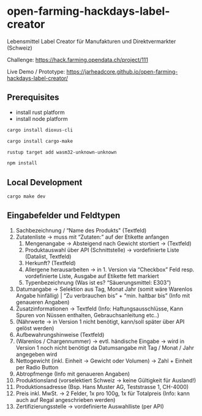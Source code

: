 # open-farming-hackdays-label-creator
Lebensmittel Label Creator für Manufakturen und Direktvermarkter (Schweiz)

Challenge: https://hack.farming.opendata.ch/project/111

Live Demo / Prototype: https://jarheadcore.github.io/open-farming-hackdays-label-creator/


## Prerequisites

* install rust platform
* install node platform

```bash
cargo install dioxus-cli
```

```bash
cargo install cargo-make
```

```bash
rustup target add wasm32-unknown-unknown
```

```bash
npm install
```

## Local Development

```bash
cargo make dev
```

## Eingabefelder und Feldtypen

1. Sachbezeichnung / “Name des Produkts" (Textfeld)
2. Zutatenliste → muss mit “Zutaten:” auf der Etikette anfangen
    1. Mengenangabe → Absteigend nach Gewicht stortiert → (Textfeld)
    2. Produktauswahl über API (Schnittstelle) → vordefinierte Liste (Datalist, Textfeld)
    3. Herkunft? (Textfeld)
    4. Allergene herausarbeiten → in 1. Version via “Checkbox” Feld resp. vordefinierte Liste, Ausgabe auf Etikette fett markiert
    5. Typenbezeichnung (Was ist es? “Säuerungsmittel: E303”)
3. Datumangabe → Selektion aus Tag, Monat Jahr (somit wäre Warenlos Angabe hinfällig) | “Zu verbrauchen bis” + “min. haltbar bis” (Info mit genaueren Angaben)
4. Zusatzinformationen → Textfeld (Info: Haftungsausschlüsse, Kann Spuren von Nüssen enthalten, Gebrauchsanleitung etc..)
5. (Nährwerte → in Version 1 nicht benötigt, kann/soll später über API gelöst werden)
6. Aufbewahrungshinweise (Textfeld)
7. (Warenlos / Chargennummer) → evtl. händische Eingabe → wird in Version 1 noch nicht benötigt da Datumsangabe mit Tag / Monat / Jahr angegeben wird
8. Nettogewicht (inkl. Einheit → Gewicht oder Volumen) → Zahl + Einheit per Radio Button
9. Abtropfmenge (Info mit genaueren Angaben)
10. Produktionsland (vorselektiert Schweiz → keine Gültigkeit für Ausland!)
11. Produktionsadresse (Bsp. Hans Muster AG, Teststrasse 1, CH-4000)
12. Preis inkl. MwSt. → 2 Felder, 1x pro 100g, 1x für Totalpreis (Info: kann auch auf Regal angeschrieben werden)
13. Zertifizierungsstelle → vordefinierte Auswahlliste (per API)
